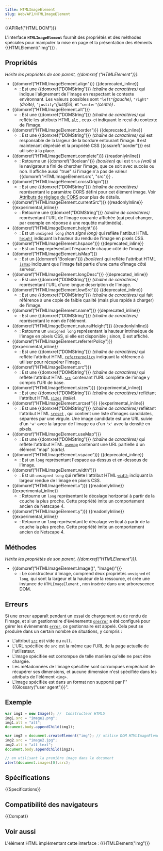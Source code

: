 ```yaml
---
title: HTMLImageElement
slug: Web/API/HTMLImageElement
---
```


{{APIRef("HTML DOM")}}

L'interface **`HTMLImageElement`** fournit des propriétés et des méthodes spéciales pour manipuler la mise en page et la présentation des éléments {{HTMLElement("img")}} .

## Propriétés

_Hérite les propriétés de son parent, {{domxref ("HTMLElement")}}._

- {{domxref("HTMLImageElement.align")}} {{deprecated_inline}}
  - : Est une {{domxref("DOMString")}} _(chaîne de caractères)_ qui indique l'alignement de l'image en respectant le contexte environnant. Les valeurs possibles sont `"left"`_(gauche)_, `"right"`_(droite)_, `"justify"`_(justifié)_, et `"center"`_(centré) ._
- {{domxref("HTMLImageElement.alt")}}
  - : Est une {{domxref("DOMString")}} _(chaîne de caractères)_ qui reflète les attributs HTML [`alt`](/fr/docs/Web/HTML/Element/img#alt) , ceux-ci indiquant le recul du contexte de l'image.
- {{domxref("HTMLImageElement.border")}} {{deprecated_inline}}
  - : Est une {{domxref("DOMString")}} _(chaîne de caractères)_ qui est responsable de la largeur de la bordure entourant l'image. Il est maintenant déprécié et la propriété CSS {{cssxref("border")}} est utilisée à la place.
- {{domxref("HTMLImageElement.complete")}} {{readonlyInline}}
  - : Retourne un {{domxref("Boolean")}} _(booléen)_ qui est `true` _(vrai)_ si le navigateur a fini de chercher l'image, que ce soit avec succès ou non. Il affiche aussi "true" si l'image n'a pas de valeur {{domxref("HTMLImageElement.src", "src")}} .
- {{domxref("HTMLImageElement.crossOrigin")}}
  - : Est une {{domxref("DOMString")}} _(chaîne de caractères)_ représentant le paramètre CORS défini pour cet élément image. Voir [Attributs de règlage du CORS](/fr/docs/Web/HTML/Attributes/crossorigin) pour plus de détails.
- {{domxref("HTMLImageElement.currentSrc")}} {{readonlyInline}}{{experimental_inline}}
  - : Retourne une {{domxref("DOMString")}} _(chaîne de caractères)_ représentant l'URL de l'image courante affichée (qui peut changer, par exemple en réponse à une requête multimédia).
- {{domxref("HTMLImageElement.height")}}
  - : Est un `unsigned long` _(non signé long)_ qui reflète l'attibut HTML [`height`](/fr/docs/Web/HTML/Element/img#height) indiquant la hauteur du rendu de l'image en pixels CSS.
- {{domxref("HTMLImageElement.hspace")}} {{deprecated_inline}}
  - : Est un `long` représentant l'espace de chaque côté de l'image.
- {{domxref("HTMLImageElement.isMap")}}
  - : Est un {{domxref("Boolean")}} _(booléen)_ qui reflète l'attribut HTML [`ismap`](/fr/docs/Web/HTML/Element/img#ismap) indiquant que l'image fait partie d'une carte d'image côté serveur.
- {{domxref("HTMLImageElement.longDesc")}} {{deprecated_inline}}
  - : Est une {{domxref("DOMString")}} _(chaîne de caractères)_ représentant l'URL d'une longue description de l'image.
- {{domxref("HTMLImageElement.lowSrc")}} {{deprecated_inline}}
  - : Est une {{domxref("DOMString")}} _(chaîne de caractères)_ qui fait référence à une copie de faible qualité (mais plus rapide à charger) de l'image.
- {{domxref("HTMLImageElement.name")}} {{deprecated_inline}}
  - : Est une {{domxref("DOMString")}} _(chaîne de caractères)_ représentant le nom de l'élément.
- {{domxref("HTMLImageElement.naturalHeight")}} {{readonlyInline}}
  - : Retourne un `unsigned long` représentant la hauteur intrinsèque de l'image en pixels CSS, si elle est disponible ; sinon, 0 est affiché.
- {{domxref("HTMLImageElement.referrerPolicy")}} {{experimental_inline}}
  - : Est une {{domxref("DOMString")}} _(chaîne de caractères)_ qui reflète l'attribut HTML [`referrerpolicy`](/fr/docs/Web/HTML/Element/img#referrerpolicy) indiquant la référence à utiliser pour récupérer l'image.
- {{domxref("HTMLImageElement.src")}}
  - : Est une {{domxref("DOMString")}} _(chaîne de caractères)_ qui reflète l'attribut HTML [`src`](/fr/docs/Web/HTML/Element/img#src) contenant l'URL complète de l'image y compris l'URI de base.
- {{domxref("HTMLImageElement.sizes")}} {{experimental_inline}}
  - : Est une {{domxref("DOMString")}} _(chaîne de caractères)_ reflétant l'attribut HTML [`sizes`](/fr/docs/Web/HTML/Element/img#sizes) _(taille)_.
- {{domxref("HTMLImageElement.srcset")}} {{experimental_inline}}
  - : Est une {{domxref("DOMString")}} _(chaîne de caractères)_ reflétant l'attribut HTML [`srcset`](/fr/docs/Web/HTML/Element/img#srcset) , qui contient une liste d'images candidates, séparées par une virgule. Une image candidate est une URL suivie d'un `'w'` avec la largeur de l'image ou d'un `'x'` avec la densité en pixels.
- {{domxref("HTMLImageElement.useMap")}}
  - : Est une {{domxref("DOMString")}} _(chaîne de caractères)_ qui reflète l'attribut HTML [`usemap`](/fr/docs/Web/HTML/Element/img#usemap) contenant une URL partielle d'un élément "map" _(carte)_.
- {{domxref("HTMLImageElement.vspace")}} {{deprecated_inline}}
  - : Est un `long` représentant l'espace au-dessus et en-dessous de l'image.
- {{domxref("HTMLImageElement.width")}}
  - : Est un `unsigned long` qui reflète l'attribut HTML [`width`](/fr/docs/Web/HTML/Element/img#width) indiquant la largeur rendue de l'image en pixels CSS.
- {{domxref("HTMLImageElement.x")}} {{readonlyInline}}{{experimental_inline}}
  - : Retourne un `long` représentant le décalage horizontal à partir de la couche la plus proche. Cette propriété imite un comportement ancien de Netscape 4.
- {{domxref("HTMLImageElement.y")}} {{readonlyInline}} {{experimental_inline}}
  - : Retourne un `long` représentant le décalage vertical à partir de la couche la plus proche. Cette propriété imite un comportement ancien de Netscape 4.

## Méthodes

_Hérite les propriétés de son parent, {{domxref("HTMLElement")}}._

- {{domxref("HTMLImageElement.Image()", "Image()")}}
  - : Le constructeur d'image, comprend deux propriétés `unsigned` et `long`, qui sont la largeur et la hauteur de la ressource, et crée une instance de `HTMLImageElement` , non insérée dans une arborescence DOM.

## Erreurs

Si une erreur apparaît pendant un essai de chargement ou de rendu de l'image, et si un gestionnaire d'évènements [`onerror`](/fr/docs/Web/HTML/Global_attributes#onerror) a été configuré pour gérer les évènements [`error`](/fr/docs/Web/API/HTMLElement/error_event), ce gestionnaire est appelé. Cela peut se produire dans un certain nombre de situations, y compris :

- L'attribut [`src`](/fr/docs/Web/HTML/Element/img#src) est vide ou `null`.
- L'URL spécifiée de `src` est la même que l'URL de la page actuelle de l'utilisateur.
- L'image spécifiée est corrompue de telle manière qu'elle ne peut être chargée.
- Les métadonnées de l'image spécifiée sont corrompues empêchant de récupérer ses dimensions, et aucune dimension n'est spécifiée dans les attributs de l'élément `<img>`.
- L'image spécifiée est dans un format non supporté par l'"{{Glossary("user agent")}}".

## Exemple

```js
var img1 = new Image(); //  Constructeur HTML5
img1.src = "image1.png";
img1.alt = "alt";
document.body.appendChild(img1);

var img2 = document.createElement("img"); // utilise DOM HTMLImageElement
img2.src = "image2.jpg";
img2.alt = "alt text";
document.body.appendChild(img2);

// en utilisant la première image dans le document
alert(document.images[0].src);
```

## Spécifications

{{Specifications}}

## Compatibilité des navigateurs

{{Compat}}

## Voir aussi

L'élément HTML implémentant cette interface : {{HTMLElement("img")}}
